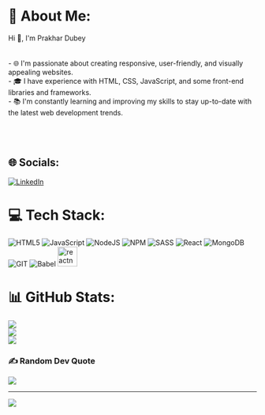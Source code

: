 # 💫 About Me:
Hi 👋, I'm Prakhar Dubey<br><br><br>- 🌐 I'm passionate about creating responsive, user-friendly, and visually appealing websites.<br>- 🎓 I have experience with HTML, CSS, JavaScript, and some front-end libraries and frameworks.<br>- 📚 I'm constantly learning and improving my skills to stay up-to-date with the latest web development trends.<br><br><br><br>


## 🌐 Socials:
[![LinkedIn](https://img.shields.io/badge/LinkedIn-%230077B5.svg?logo=linkedin&logoColor=white)](https://linkedin.com/in/prakhardubey13) 

# 💻 Tech Stack:
![HTML5](https://img.shields.io/badge/html5-%23E34F26.svg?style=for-the-badge&logo=html5&logoColor=white) ![JavaScript](https://img.shields.io/badge/javascript-%23323330.svg?style=for-the-badge&logo=javascript&logoColor=%23F7DF1E) ![NodeJS](https://img.shields.io/badge/node.js-6DA55F?style=for-the-badge&logo=node.js&logoColor=white) ![NPM](https://img.shields.io/badge/NPM-%23CB3837.svg?style=for-the-badge&logo=npm&logoColor=white) ![SASS](https://img.shields.io/badge/SASS-hotpink.svg?style=for-the-badge&logo=SASS&logoColor=white) ![React](https://img.shields.io/badge/react-%2320232a.svg?style=for-the-badge&logo=react&logoColor=%2361DAFB) ![MongoDB](https://img.shields.io/badge/MongoDB-%234ea94b.svg?style=for-the-badge&logo=mongodb&logoColor=white) ![GIT](https://img.shields.io/badge/Git-fc6d26?style=for-the-badge&logo=git&logoColor=white) ![Babel](https://img.shields.io/badge/Babel-F9DC3e?style=for-the-badge&logo=babel&logoColor=black)
<a href="https://reactnative.dev/" target="_blank" rel="noreferrer"> <img src="https://reactnative.dev/img/header_logo.svg" alt="reactnative" width="40" height="40"/> </a>
# 📊 GitHub Stats:
![](https://github-readme-stats.vercel.app/api?username=prakharcodehere&theme=dark&hide_border=false&include_all_commits=true&count_private=true)<br/>
![](https://github-readme-streak-stats.herokuapp.com/?user=prakharcodehere&theme=dark&hide_border=false)<br/>
![](https://github-readme-stats.vercel.app/api/top-langs/?username=prakharcodehere&theme=dark&hide_border=false&include_all_commits=true&count_private=true&layout=compact)

### ✍️ Random Dev Quote
![](https://quotes-github-readme.vercel.app/api?type=horizontal&theme=light)

---
[![](https://visitcount.itsvg.in/api?id=prakharcodehere&icon=0&color=0)](https://visitcount.itsvg.in)

<!-- Proudly created with GPRM ( https://gprm.itsvg.in ) -->
